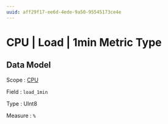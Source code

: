 ```yaml
---
uuid: aff29f17-ee6d-4ede-9a50-95545173ce4e
---
```

# CPU | Load | 1min Metric Type

## Data Model

Scope
: [CPU](../../../metric-scopes-reference/cpu.md)

Field
: `load_1min`

Type
: UInt8

Measure
: `%`
